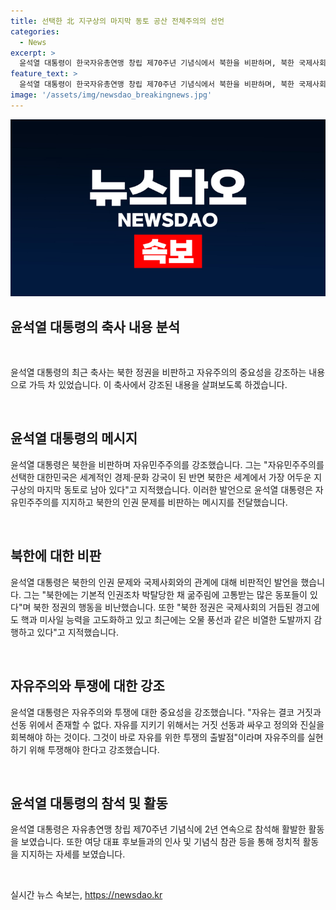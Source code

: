 ```yaml
---
title: 선택한 北 지구상의 마지막 동토 공산 전체주의의 선언
categories:
  - News
excerpt: >
  윤석열 대통령이 한국자유총연맹 창립 제70주년 기념식에서 북한을 비판하며, 북한 국제사회에 대한 도발과 인권 탄압을 비난했다. 자유와 진실의 중요성을 강조하며, 대한민국의 자유민주주의를 강조했다. 이는 윤석열 대통령의 이례적이고 강력한 메시지로, 북한 정권에 대한 비판을 경쾌하게 전달했다.
feature_text: >
  윤석열 대통령이 한국자유총연맹 창립 제70주년 기념식에서 북한을 비판하며, 북한 국제사회에 대한 도발과 인권 탄압을 비난했다. 자유와 진실의 중요성을 강조하며, 대한민국의 자유민주주의를 강조했다. 이는 윤석열 대통령의 이례적이고 강력한 메시지로, 북한 정권에 대한 비판을 경쾌하게 전달했다.
image: '/assets/img/newsdao_breakingnews.jpg'
---
```


<p><img src="/assets/img/newsdao_breakingnews.jpg" alt="ontimetimes 속보" /></p>

<h2 data-ke-size="size26">윤석열 대통령의 축사 내용 분석</h2>

<p data-ke-size="size16">&nbsp;</p>

<p>윤석열 대통령의 최근 축사는 북한 정권을 비판하고 자유주의의 중요성을 강조하는 내용으로 가득 차 있었습니다. 이 축사에서 강조된 내용을 살펴보도록 하겠습니다.</p>

<p data-ke-size="size16">&nbsp;</p>

<h2 data-ke-size="size24">윤석열 대통령의 메시지</h2>

<p data-ke-size="size16">윤석열 대통령은 북한을 비판하며 자유민주주의를 강조했습니다. 그는 "자유민주주의를 선택한 대한민국은 세계적인 경제·문화 강국이 된 반면 북한은 세계에서 가장 어두운 지구상의 마지막 동토로 남아 있다"고 지적했습니다. 이러한 발언으로 윤석열 대통령은 자유민주주의를 지지하고 북한의 인권 문제를 비판하는 메시지를 전달했습니다.</p>

<p data-ke-size="size16">&nbsp;</p>

<h2 data-ke-size="size24">북한에 대한 비판</h2>

<p data-ke-size="size16">윤석열 대통령은 북한의 인권 문제와 국제사회와의 관계에 대해 비판적인 발언을 했습니다. 그는 "북한에는 기본적 인권조차 박탈당한 채 굶주림에 고통받는 많은 동포들이 있다"며 북한 정권의 행동을 비난했습니다. 또한 "북한 정권은 국제사회의 거듭된 경고에도 핵과 미사일 능력을 고도화하고 있고 최근에는 오물 풍선과 같은 비열한 도발까지 감행하고 있다"고 지적했습니다.</p>

<p data-ke-size="size16">&nbsp;</p>

<h2 data-ke-size="size24">자유주의와 투쟁에 대한 강조</h2>

<p data-ke-size="size16">윤석열 대통령은 자유주의와 투쟁에 대한 중요성을 강조했습니다. "자유는 결코 거짓과 선동 위에서 존재할 수 없다. 자유를 지키기 위해서는 거짓 선동과 싸우고 정의와 진실을 회복해야 하는 것이다. 그것이 바로 자유를 위한 투쟁의 출발점"이라며 자유주의를 실현하기 위해 투쟁해야 한다고 강조했습니다.</p>

<p data-ke-size="size16">&nbsp;</p>

<h2 data-ke-size="size24">윤석열 대통령의 참석 및 활동</h2>

<p data-ke-size="size16">윤석열 대통령은 자유총연맹 창립 제70주년 기념식에 2년 연속으로 참석해 활발한 활동을 보였습니다. 또한 여당 대표 후보들과의 인사 및 기념식 참관 등을 통해 정치적 활동을 지지하는 자세를 보였습니다.</p>

<p data-ke-size="size16">&nbsp;</p>
실시간 뉴스 속보는, <a href="https://newsdao.kr" rel="dofollow">https://newsdao.kr</a>


